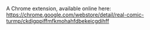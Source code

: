 A Chrome extension, available online here: https://chrome.google.com/webstore/detail/real-comic-turmp/ckdigppiffmfkmohahfdbekeicgdihff
